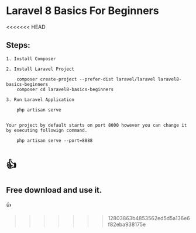 # Laravel 8 Basics For Beginners
<<<<<<< HEAD


## Steps:

    1. Install Composer

	2. Install Laravel Project

		composer create-project --prefer-dist laravel/laravel laravel8-basics-beginners
		composer cd laravel8-basics-beginners

	3. Run Laravel Application

		php artisan serve


	Your project by default starts on port 8000 however you can change it by executing followign command.

		php artisan serve --port=8888


:+1:
=======
## Free download and use it.
:+1:
>>>>>>> 12803863b4853562ed5d5a136e6f82eba938175e
